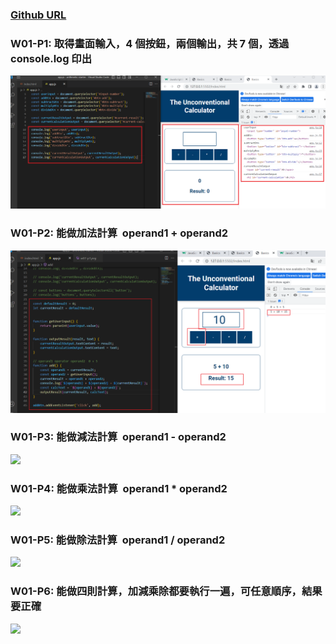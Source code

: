 ### [Github URL](https://github.com/htchung/1112-1N-js-demo-id)

### W01-P1: 取得畫面輸入，4 個按鈕，兩個輸出，共 7 個，透過 console.log 印出

![](w01-p1.png)

### W01-P2: 能做加法計算  operand1 + operand2

![](w01-p2.png)

### W01-P3: 能做減法計算  operand1 - operand2

![](w01-p3.png)

### W01-P4: 能做乘法計算  operand1 \* operand2

![](w01-p4.png)

### W01-P5: 能做除法計算  operand1 / operand2

![](w01-p5.png)

### W01-P6: 能做四則計算，加減乘除都要執行一遍，可任意順序，結果要正確

![](w01-p6.png)
